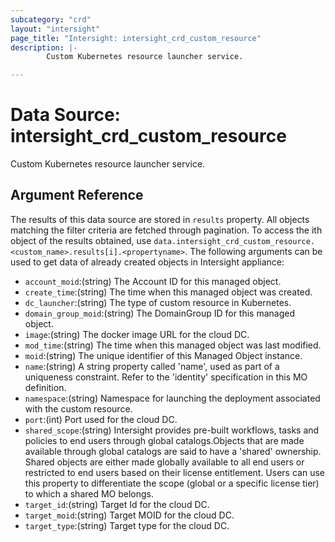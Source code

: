 ```yaml
---
subcategory: "crd"
layout: "intersight"
page_title: "Intersight: intersight_crd_custom_resource"
description: |-
        Custom Kubernetes resource launcher service.

---
```


# Data Source: intersight_crd_custom_resource
Custom Kubernetes resource launcher service.
## Argument Reference
The results of this data source are stored in `results` property.
All objects matching the filter criteria are fetched through pagination.
To access the ith object of the results obtained, use `data.intersight_crd_custom_resource.<custom_name>.results[i].<propertyname>`.
The following arguments can be used to get data of already created objects in Intersight appliance:
* `account_moid`:(string) The Account ID for this managed object. 
* `create_time`:(string) The time when this managed object was created. 
* `dc_launcher`:(string) The type of custom resource in Kubernetes. 
* `domain_group_moid`:(string) The DomainGroup ID for this managed object. 
* `image`:(string) The docker image URL for the cloud DC. 
* `mod_time`:(string) The time when this managed object was last modified. 
* `moid`:(string) The unique identifier of this Managed Object instance. 
* `name`:(string) A string property called 'name', used as part of a uniqueness constraint. Refer to the 'identity' specification in this MO definition. 
* `namespace`:(string) Namespace for launching the deployment associated with the custom resource. 
* `port`:(int) Port used for the cloud DC. 
* `shared_scope`:(string) Intersight provides pre-built workflows, tasks and policies to end users through global catalogs.Objects that are made available through global catalogs are said to have a 'shared' ownership. Shared objects are either made globally available to all end users or restricted to end users based on their license entitlement. Users can use this property to differentiate the scope (global or a specific license tier) to which a shared MO belongs. 
* `target_id`:(string) Target Id for the cloud DC. 
* `target_moid`:(string) Target MOID for the cloud DC. 
* `target_type`:(string) Target type for the cloud DC. 
 
